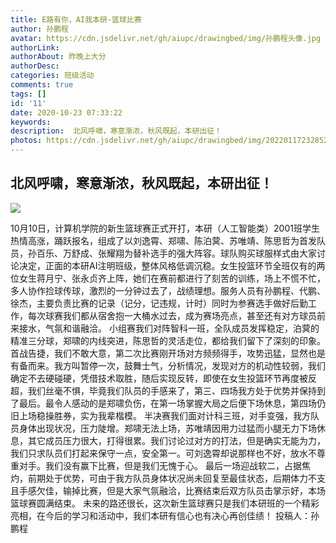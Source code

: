 ```yaml
---
title: E路有你，AI我本研-篮球比赛
author: 孙鹏程
avatar: https://cdn.jsdelivr.net/gh/aiupc/drawingbed/img/孙鹏程头像.jpg
authorLink: 
authorAbout: 昨晚上大分
authorDesc: 
categories: 班级活动
comments: true
tags: []
id: '11'
date: 2020-10-23 07:33:22
keywords:
description:  北风呼啸，寒意渐浓，秋风既起，本研出征！
photos: https://cdn.jsdelivr.net/gh/aiupc/drawingbed/img/20220117232852.png
---
```


## 北风呼啸，寒意渐浓，秋风既起，本研出征！

![](https://www.aiupc.xyz/wp-content/uploads/2020/10/jitizhao-300x201.jpg)

10月10日，计算机学院的新生篮球赛正式开打，本研（人工智能类）2001班学生热情高涨，踊跃报名，组成了以刘逸霄、郑啸、陈泊蓂、苏唯靖、陈思哲为首发队员，孙百乐、万舒成、张耀翔为替补选手的强大阵容。球队购买球服样式由大家讨论决定，正面的本研AI注明班级，整体风格低调沉稳。女生投篮环节全班仅有的两位女生蒋月宁、张永贞齐上阵，她们在赛前都进行了刻苦的训练，场上不慌不忙，多人协作捡球传球，激烈的一分钟过去了，战绩理想。服务人员有孙鹏程、代鹏、徐杰，主要负责比赛的记录（记分，记违规，计时）同时为参赛选手做好后勤工作，每次球赛我们都从宿舍抱一大桶水过去，成为赛场亮点，甚至还有对方球员前来接水，气氛和谐融洽。 小组赛我们对阵智科一班，全队成员发挥稳定，泊蓂的精准三分球，郑啸的内线突进，陈思哲的灵活走位，都给我们留下了深刻的印象。首战告捷，我们不敢大意，第二次比赛刚开场对方频频得手，攻势迅猛，显然也是有备而来。我方叫暂停一次，鼓舞士气，分析情况，发现对方的机动性较弱，我们确定不去硬碰硬，凭借技术取胜，随后实现反转，即使在女生投篮环节再度被反超，我们丝毫不惧，毕竟我们队员的手感来了，第三、四场我方处于优势并保持到了最后。最令人感动的是郑啸负伤，在第一场掌握大局之后便下场休息，第四场仍旧上场稳操胜券，实为我辈楷模。 半决赛我们面对计科三班，对手变强，我方队员身体出现状况，压力陡增。郑啸无法上场，苏唯靖因用力过猛而小腿无力下场休息，其它成员压力很大，打得很累。我们讨论过对方的打法，但是确实无能为力，我们只求队员们打起来保守一点，安全第一。可刘逸霄却说那样也不好，放水不尊重对手。我们没有赢下比赛，但是我们无愧于心。 最后一场迎战软二，占据焦灼，前期处于优势，可由于我方队员身体状况尚未回复至最佳状态，后期体力不支且手感欠佳，输掉比赛，但是大家气氛融洽，比赛结束后双方队员击掌示好，本场篮球赛圆满结束。 未来的路还很长，这次新生篮球赛只是我们本研班的一个精彩亮相，在今后的学习和活动中，我们本研有信心也有决心再创佳绩！ 投稿人：孙鹏程